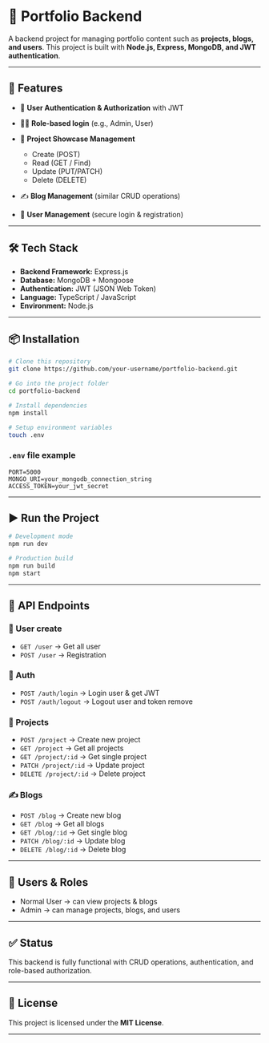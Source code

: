 # 📌 Portfolio Backend

A backend project for managing portfolio content such as **projects, blogs, and users**. This project is built with **Node.js, Express, MongoDB, and JWT authentication**.

---

## 🚀 Features

* 🔐 **User Authentication & Authorization** with JWT
* 👨‍💻 **Role-based login** (e.g., Admin, User)
* 📂 **Project Showcase Management**

  * Create (POST)
  * Read (GET / Find)
  * Update (PUT/PATCH)
  * Delete (DELETE)
* ✍️ **Blog Management** (similar CRUD operations)
* 👤 **User Management** (secure login & registration)

---

## 🛠️ Tech Stack

* **Backend Framework:** Express.js
* **Database:** MongoDB + Mongoose
* **Authentication:** JWT (JSON Web Token)
* **Language:** TypeScript / JavaScript
* **Environment:** Node.js

---

## 📦 Installation

```bash
# Clone this repository
git clone https://github.com/your-username/portfolio-backend.git

# Go into the project folder
cd portfolio-backend

# Install dependencies
npm install

# Setup environment variables
touch .env
```

### `.env` file example

```env
PORT=5000
MONGO_URI=your_mongodb_connection_string
ACCESS_TOKEN=your_jwt_secret
```

---

## ▶️ Run the Project

```bash
# Development mode
npm run dev

# Production build
npm run build
npm start
```

---

## 📡 API Endpoints

### 🔑 User create 

* `GET /user` → Get all user
* `POST /user` → Registration
### 🔑 Auth

* `POST /auth/login` → Login user & get JWT
* `POST /auth/logout` → Logout user and token remove

### 📂 Projects

* `POST /project` → Create new project
* `GET /project` → Get all projects
* `GET /project/:id` → Get single project
* `PATCH /project/:id` → Update project
* `DELETE /project/:id` → Delete project

### ✍️ Blogs

* `POST /blog` → Create new blog
* `GET /blog` → Get all blogs
* `GET /blog/:id` → Get single blog
* `PATCH /blog/:id` → Update blog
* `DELETE /blog/:id` → Delete blog

---

## 👤 Users & Roles

* Normal User → can view projects & blogs
* Admin → can manage projects, blogs, and users

---

## ✅ Status

This backend is fully functional with CRUD operations, authentication, and role-based authorization.

---

## 📜 License

This project is licensed under the **MIT License**.

---
